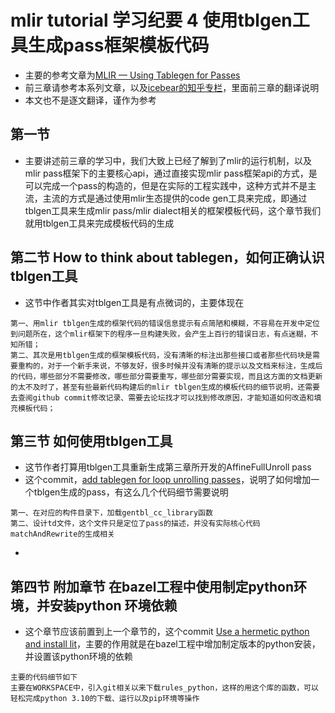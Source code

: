 # mlir tutorial 学习纪要 4 使用tblgen工具生成pass框架模板代码
- 主要的参考文章为[MLIR — Using Tablegen for Passes](https://www.jeremykun.com/2023/08/10/mlir-using-tablegen-for-passes/)
- 前三章请参考本系列文章，以及[icebear的知乎专栏](https://www.zhihu.com/column/c_1711859337423855616)，里面前三章的翻译说明
- 本文也不是逐文翻译，谨作为参考

## 第一节
- 主要讲述前三章的学习中，我们大致上已经了解到了mlir的运行机制，以及mlir pass框架下的主要核心api，通过直接实现mlir pass框架api的方式，是可以完成一个pass的构造的，但是在实际的工程实践中，这种方式并不是主流，主流的方式是通过使用mlir生态提供的code gen工具来完成，即通过tblgen工具来生成mlir pass/mlir dialect相关的框架模板代码，这个章节我们就用tblgen工具来完成模板代码的生成

## 第二节 How to think about tablegen，如何正确认识tblgen工具
- 这节中作者其实对tblgen工具是有点微词的，主要体现在
```
第一、用mlir tblgen生成的框架代码的错误信息提示有点简陋和模糊，不容易在开发中定位到问题所在，这个mlir框架下的程序一旦构建失败，会产生上百行的错误日志，有点迷糊，不知所错；
第二、其次是用tblgen生成的框架模板代码，没有清晰的标注出那些接口或者那些代码块是需要重构的，对于一个新手来说，不够友好，很多时候并没有清晰的提示以及文档来标注，生成后的代码，哪些部分不需要修改，哪些部分需要重写，哪些部分需要实现，而且这方面的文档更新的太不及时了，甚至有些最新代码构建后的mlir tblgen生成的模板代码的细节说明，还需要去查阅github commit修改记录、需要去论坛找才可以找到修改原因，才能知道如何改造和填充模板代码；
```

## 第三节 如何使用tblgen工具
- 这节作者打算用tblgen工具重新生成第三章所开发的AffineFullUnroll pass
- 这个commit，[add tablegen for loop unrolling passes](https://github.com/j2kun/mlir-tutorial/pull/7/commits/d5f5a0d9cc909351076fba97b38708215cd83585)，说明了如何增加一个tblgen生成的pass，有这么几个代码细节需要说明
```
第一、在对应的构件目录下，加载gentbl_cc_library函数
第二、设计td文件，这个文件只是定位了pass的描述，并没有实际核心代码 matchAndRewrite的生成相关
```
- 

## 第四节 附加章节 在bazel工程中使用制定python环境，并安装python 环境依赖
- 这个章节应该前置到上一个章节的，这个commit [Use a hermetic python and install lit](https://github.com/j2kun/mlir-tutorial/commit/aac84908f7b09ec1b14489bbc0837e697b191630)，主要的作用就是在bazel工程中增加制定版本的python安装，并设置该python环境的依赖
```
主要的代码细节如下
主要在WORKSPACE中，引入git相关以来下载rules_python，这样的用这个库的函数，可以轻松完成python 3.10的下载、运行以及pip环境等操作
```
